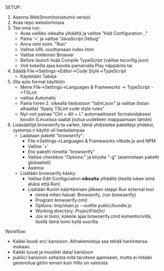 SETUP:
1. Asenna WebStrom(tutustumis versio)
2. Avaa repo webstormissa
3. Tee oma run:
    - Avaa valikko oikealta ylhäältä ja valitse "Add Configuration..."
    - Paina '+' ja valitse "JavaScript Debug"
    - Anna nimi esim. "Run"
    - Valitse URL osoittamaan index.html
    - Valitse mieleinen Browser
    - Before launch lisää Compile TypeScript (valitse tsconfig.json)
    - Voit kokeilla ajaa koodia painamalla Play näppäinta tai
4. Säädä File->Settings->Editor->Code Style->TypeScript
    - Käytetään Tabeja
5. Ota auto format käyttöön
    - Mene File->Settings->Languages & Frameworks -> TypeScript ->TSLint
    - valitse Automatic
    - Paina hiiren 2. oikealla tiedostoon "tslint.json" ja valitse (listan alhaalta) "Apply TSLint code style rules"
    - Nyt voit painaa "Ctrl + Alt + L" automaattisesti formatoidaksesi koodin (Linuxissa saatat joutua uudelleen mappaamaan tämän)
6. Lisäsäätöjä browserify:ta varten, tämä yhdistelee paketteja yhdeksi, systemjs:n käyttö oli hankalampaa
    - Ladataan paketti "browserify":
      - File->Settings->Languages & Frameworks->Node.js and NPM
      - Valitse '+' 
      - Etsi paketti nimeltä "browserify"
      - Valitse checkbox "Options:" ja kirjoita "-g" (asennetaan paketti globaalisti)
      - Asenna
   - Lisätään browserify käsky:
      - Valitse Edit Configuration **oikealta** ylhäältä (itsellä lukee siinä aluksi että Run)
      - Lisätään Runiin kääntämisen jälkeen steppi Run external tool
        - nimeä miten haluat: Browserify, (run browserify)
        - Program browserify.cmd
        - Options: tmp/main.js --outfile public/bundle.js
        - Working directory: $ProjectFileDir$/
        - Jos ei toimi, kokeile ajaa browserify.cmd komentorivillä, itsellä tämä toimi kyllä suorilta

Workflow:

- Kaikki koodi src/ kansioon. Alihakemistoja saa tehdä harkintansa mukaan.
- Kaikki kuvat ja musiikki data/ kansioon
- public/ kansioon sellaista mitä tarvitsee ajamiseen, mutta ei mitään generoitua gittiin ennen kuin Hillo on valmista
